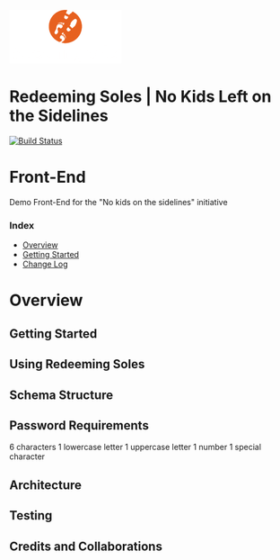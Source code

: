 ![redeeming soles logo image](assets/logo__white_200w.png)

# Redeeming Soles | No Kids Left on the Sidelines

[![Build Status](https://travis-ci.org/RedeemingSoles/front-end.svg?branch=staging)](https://travis-ci.org/RedeemingSoles/front-end)
# Front-End
Demo Front-End for the "No kids on the sidelines" initiative

### Index
- [Overview](#overview)
- [Getting Started](#getting-started)
- [Change Log](#change-log)


# Overview

## Getting Started

## Using Redeeming Soles

## Schema Structure

## Password Requirements

6 characters
1 lowercase letter
1 uppercase letter
1 number
1 special character

## Architecture

## Testing

## Credits and Collaborations

